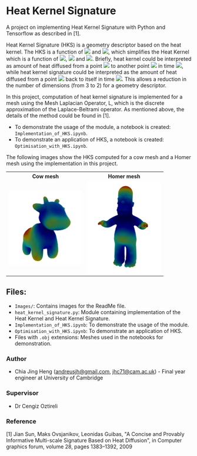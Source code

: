 # Heat Kernel Signature

A project on implementing Heat Kernel Signature with Python and Tensorflow as described in [1]. 

Heat Kernel Signature (HKS) is a geometry descriptor based on the heat kernel. The HKS is a function of <img src="https://render.githubusercontent.com/render/math?math=x"> and <img src="https://render.githubusercontent.com/render/math?math=t">, which simplifies the Heat Kernel which is a function of <img src="https://render.githubusercontent.com/render/math?math=x">, <img src="https://render.githubusercontent.com/render/math?math=y"> and <img src="https://render.githubusercontent.com/render/math?math=t">. Briefly, heat kernel could be interpreted as amount of heat diffused from a point <img src="https://render.githubusercontent.com/render/math?math=x"> to another point <img src="https://render.githubusercontent.com/render/math?math=y"> in time <img src="https://render.githubusercontent.com/render/math?math=t">, while heat kernel signature could be interpreted as the amount of heat diffused from a point <img src="https://render.githubusercontent.com/render/math?math=x"> back to itself in time <img src="https://render.githubusercontent.com/render/math?math=t">. This allows a reduction in the number of dimensions (from 3 to 2) for a geometry descriptor.

In this project, computation of heat kernel signature is implemented for a mesh using the Mesh Laplacian Operator, L, which is the discrete approximation of the Laplace-Beltrami operator. As mentioned above, the details of the method could be found in [1].

- To demonstrate the usage of the module, a notebook is created: `Implementation_of_HKS.ipynb`.
- To demonstrate an application of HKS, a notebook is created: `Optimisation_with_HKS.ipynb`.

The following images show the HKS computed for a cow mesh and a Homer mesh using the implementation in this project.

<div align="center">
  <table>
    <tr>
      <th style="text-align:center">Cow mesh</th>
      <th style="text-align:center">Homer mesh</th>
    </tr>
    <tr>
      <td align="center">
        <img border="0"  src="Images/hks_cow.png" width="200" height="200">
      </td>
      <td align="center">
        <img border="0" src="Images/hks_homer.png" width="200" height="250">
      </td>
    </tr>
  </table>
</div>

## Files:
- `Images/`: Contains images for the ReadMe file.
- `heat_kernel_signature.py`: Module containing implementation of the Heat Kernel and Heat Kernel Signature.
- `Implementation_of_HKS.ipynb`: To demonstrate the usage of the module.
- `Optimisation_with_HKS.ipynb`: To demonstrate an application of HKS.
- Files with `.obj` extensions: Meshes used in the notebooks for demonstration.

### Author
- Chia Jing Heng (andreusjh@gmail.com, jhc71@cam.ac.uk) - Final year engineer at University of Cambridge

### Supervisor
- Dr Cengiz Oztireli

### Reference
[1] Jian Sun, Maks Ovsjanikov, Leonidas Guibas, "A Concise and Provably Informative Multi-scale Signature Based on Heat Diffusion", in Computer graphics forum, volume 28,
pages 1383–1392, 2009
